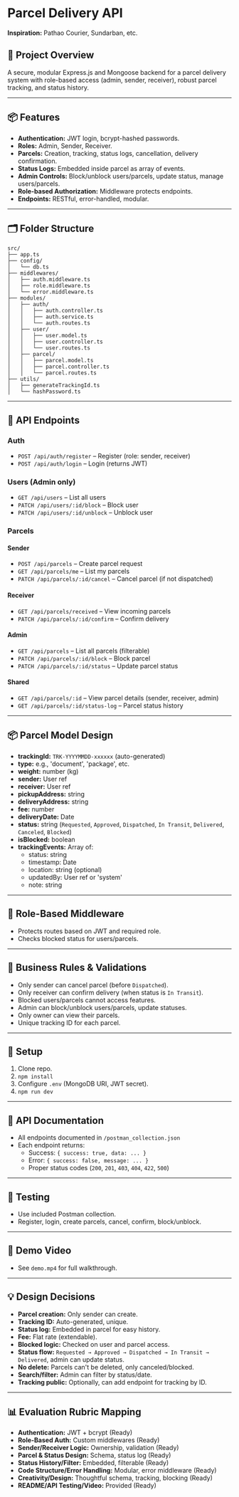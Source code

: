 # Parcel Delivery API

**Inspiration:** Pathao Courier, Sundarban, etc.

## 🎯 Project Overview

A secure, modular Express.js and Mongoose backend for a parcel delivery system with role-based access (admin, sender, receiver), robust parcel tracking, and status history.

---

## 📦 Features

- **Authentication:** JWT login, bcrypt-hashed passwords.
- **Roles:** Admin, Sender, Receiver.
- **Parcels:** Creation, tracking, status logs, cancellation, delivery confirmation.
- **Status Logs:** Embedded inside parcel as array of events.
- **Admin Controls:** Block/unblock users/parcels, update status, manage users/parcels.
- **Role-based Authorization:** Middleware protects endpoints.
- **Endpoints:** RESTful, error-handled, modular.

---

## 🗂 Folder Structure

```
src/
├── app.ts
├── config/
│   └── db.ts
├── middlewares/
│   ├── auth.middleware.ts
│   ├── role.middleware.ts
│   └── error.middleware.ts
├── modules/
│   ├── auth/
│   │   ├── auth.controller.ts
│   │   ├── auth.service.ts
│   │   └── auth.routes.ts
│   ├── user/
│   │   ├── user.model.ts
│   │   ├── user.controller.ts
│   │   └── user.routes.ts
│   ├── parcel/
│   │   ├── parcel.model.ts
│   │   ├── parcel.controller.ts
│   │   └── parcel.routes.ts
├── utils/
│   ├── generateTrackingId.ts
│   └── hashPassword.ts
```

---

## 🧱 API Endpoints

### Auth
- `POST /api/auth/register` – Register (role: sender, receiver)
- `POST /api/auth/login` – Login (returns JWT)

### Users (Admin only)
- `GET /api/users` – List all users
- `PATCH /api/users/:id/block` – Block user
- `PATCH /api/users/:id/unblock` – Unblock user

### Parcels

#### Sender
- `POST /api/parcels` – Create parcel request
- `GET /api/parcels/me` – List my parcels
- `PATCH /api/parcels/:id/cancel` – Cancel parcel (if not dispatched)

#### Receiver
- `GET /api/parcels/received` – View incoming parcels
- `PATCH /api/parcels/:id/confirm` – Confirm delivery

#### Admin
- `GET /api/parcels` – List all parcels (filterable)
- `PATCH /api/parcels/:id/block` – Block parcel
- `PATCH /api/parcels/:id/status` – Update parcel status

#### Shared
- `GET /api/parcels/:id` – View parcel details (sender, receiver, admin)
- `GET /api/parcels/:id/status-log` – Parcel status history

---

## 📦 Parcel Model Design

- **trackingId:** `TRK-YYYYMMDD-xxxxxx` (auto-generated)
- **type:** e.g., 'document', 'package', etc.
- **weight:** number (kg)
- **sender:** User ref
- **receiver:** User ref
- **pickupAddress:** string
- **deliveryAddress:** string
- **fee:** number
- **deliveryDate:** Date
- **status:** string (`Requested`, `Approved`, `Dispatched`, `In Transit`, `Delivered`, `Canceled`, `Blocked`)
- **isBlocked:** boolean
- **trackingEvents:** Array of:
    - status: string
    - timestamp: Date
    - location: string (optional)
    - updatedBy: User ref or 'system'
    - note: string

---

## 🔐 Role-Based Middleware

- Protects routes based on JWT and required role.
- Checks blocked status for users/parcels.

---

## 🧠 Business Rules & Validations

- Only sender can cancel parcel (before `Dispatched`).
- Only receiver can confirm delivery (when status is `In Transit`).
- Blocked users/parcels cannot access features.
- Admin can block/unblock users/parcels, update statuses.
- Only owner can view their parcels.
- Unique tracking ID for each parcel.

---

## 📝 Setup

1. Clone repo.
2. `npm install`
3. Configure `.env` (MongoDB URI, JWT secret).
4. `npm run dev`

---

## 📄 API Documentation

- All endpoints documented in `/postman_collection.json`
- Each endpoint returns:
    - Success: `{ success: true, data: ... }`
    - Error: `{ success: false, message: ... }`
    - Proper status codes (`200`, `201`, `403`, `404`, `422`, `500`)

---

## 🧪 Testing

- Use included Postman collection.
- Register, login, create parcels, cancel, confirm, block/unblock.

---

## 🎥 Demo Video

- See `demo.mp4` for full walkthrough.

---

## 💡 Design Decisions

- **Parcel creation:** Only sender can create.
- **Tracking ID:** Auto-generated, unique.
- **Status log:** Embedded in parcel for easy history.
- **Fee:** Flat rate (extendable).
- **Blocked logic:** Checked on user and parcel access.
- **Status flow:** `Requested → Approved → Dispatched → In Transit → Delivered`, admin can update status.
- **No delete:** Parcels can't be deleted, only canceled/blocked.
- **Search/filter:** Admin can filter by status/date.
- **Tracking public:** Optionally, can add endpoint for tracking by ID.

---

## 📊 Evaluation Rubric Mapping

- **Authentication:** JWT + bcrypt (Ready)
- **Role-Based Auth:** Custom middlewares (Ready)
- **Sender/Receiver Logic:** Ownership, validation (Ready)
- **Parcel & Status Design:** Schema, status log (Ready)
- **Status History/Filter:** Embedded, filterable (Ready)
- **Code Structure/Error Handling:** Modular, error middleware (Ready)
- **Creativity/Design:** Thoughtful schema, tracking, blocking (Ready)
- **README/API Testing/Video:** Provided (Ready)

